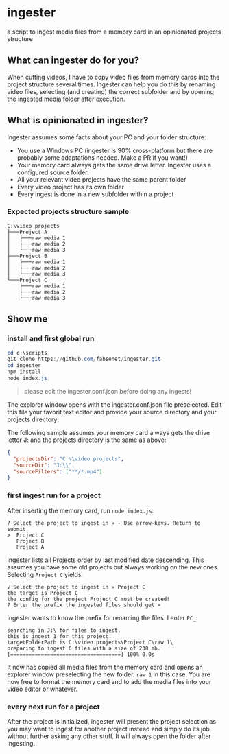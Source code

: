 # ingester

a script to ingest media files from a memory card in an opinionated projects structure

## What can ingester do for you?

When cutting videos, I have to copy video files from memory cards into the project structure several times.
Ingester can help you do this by renaming video files, selecting (and creating) the correct subfolder
and by opening the ingested media folder after execution.

## What is opinionated in ingester?

Ingester assumes some facts about your PC and your folder structure:

- You use a Windows PC (ingester is 90% cross-platform but there are probably some adaptations needed. Make a PR if you want!)
- Your memory card always gets the same drive letter. Ingester uses a configured source folder.
- All your relevant video projects have the same parent folder
- Every video project has its own folder
- Every ingest is done in a new subfolder within a project

### Expected projects structure sample

```text
C:\video projects
├───Project A
│   ├───raw media 1
│   ├───raw media 2
│   └───raw media 3
├───Project B
│   ├───raw media 1
│   ├───raw media 2
│   └───raw media 3
└───Project C
    ├───raw media 1
    ├───raw media 2
    └───raw media 3
```

## Show me

### install and first global run

```powershell
cd c:\scripts
git clone https://github.com/fabsenet/ingester.git
cd ingester
npm install
node index.js
```

> please edit the ingester.conf.json before doing any ingests!

The explorer window opens with the ingester.conf.json file preselected. Edit this file your favorit text editor
and provide your source directory and your projects directory:

The following sample assumes your memory card always gets the drive letter J: and the projects directory is the
same as above:

```json
{
  "projectsDir": "C:\\video projects",
  "sourceDir": "J:\\",
  "sourceFilters": ["**/*.mp4"]
}
```

### first ingest run for a project

After inserting the memory card, run `node index.js`:

```text
? Select the project to ingest in » - Use arrow-keys. Return to submit.
>  Project C
   Project B
   Project A
```

Ingester lists all Projects order by last modified date descending. This assumes you have some old projects but always
working on the new ones. Selecting `Project C` yields:

```text
√ Select the project to ingest in » Project C
the target is Project C
the config for the project Project C must be created!
? Enter the prefix the ingested files should get »
```

Ingester wants to know the prefix for renaming the files. I enter `PC_`:

```text
searching in J:\ for files to ingest.
this is ingest 1 for this project.
targetFolderPath is C:\video projects\Project C\raw 1\
preparing to ingest 6 files with a size of 238 mb.
[====================================] 100% 0.0s
```

It now has copied all media files from the memory card and opens an explorer window preselecting the new folder.
`raw 1` in this case. You are now free to format the memory card and to add the media files into your video editor or whatever.

### every next run for a project

After the project is initialized, ingester will present the project selection as you may want to ingest for another
project instead and simply do its job without further asking any other stuff. It will always open the folder after ingesting.
